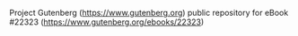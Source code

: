 Project Gutenberg (https://www.gutenberg.org) public repository for eBook #22323 (https://www.gutenberg.org/ebooks/22323)
